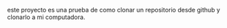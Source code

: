 este proyecto es una prueba de como clonar un repositorio desde github y clonarlo a mi computadora.
